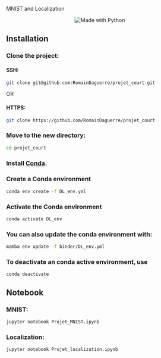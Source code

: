 MNIST and Localization


<p align="center">
    <img alt="Made with Python" src="https://img.shields.io/badge/Made%20with-Python-1f425f.svg?color=%23539fc9">
</p>

## Installation

### Clone the project:

#### SSH:
```bash
git clone git@github.com:RomainDaguerre/projet_court.git
```
OR
#### HTTPS:
```bash
git clone https://github.com/RomainDaguerre/projet_court
```

### Move to the new directory:
```bash
cd projet_court
```

### Install [Conda](https://docs.conda.io/projects/conda/en/latest/user-guide/install/index.html).

### Create a Conda environment

```bash
conda env create -f DL_env.yml
```

### Activate the Conda environment

```bash
conda activate DL_env
```

### You can also update the conda environment with:

```bash
mamba env update -f binder/DL_env.yml
```

### To deactivate an conda active environment, use

```
conda deactivate
```

## Notebook

### MNIST:
```bash
jupyter notebook Projet_MNIST.ipynb
```

### Localization:
```bash
jupyter notebook Projet_localization.ipynb
```
